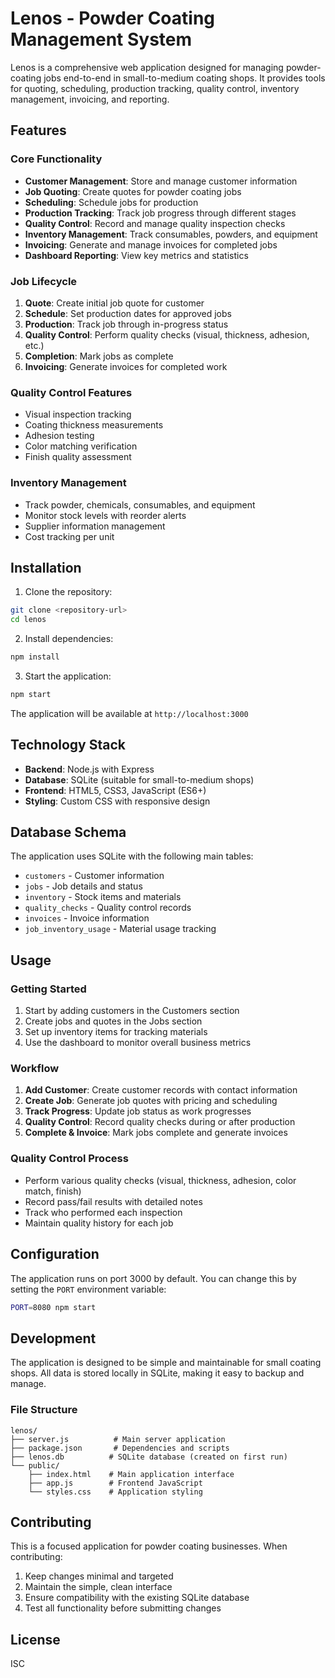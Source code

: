 # Lenos - Powder Coating Management System

Lenos is a comprehensive web application designed for managing powder-coating jobs end-to-end in small-to-medium coating shops. It provides tools for quoting, scheduling, production tracking, quality control, inventory management, invoicing, and reporting.

## Features

### Core Functionality
- **Customer Management**: Store and manage customer information
- **Job Quoting**: Create quotes for powder coating jobs
- **Scheduling**: Schedule jobs for production
- **Production Tracking**: Track job progress through different stages
- **Quality Control**: Record and manage quality inspection checks
- **Inventory Management**: Track consumables, powders, and equipment
- **Invoicing**: Generate and manage invoices for completed jobs
- **Dashboard Reporting**: View key metrics and statistics

### Job Lifecycle
1. **Quote**: Create initial job quote for customer
2. **Schedule**: Set production dates for approved jobs  
3. **Production**: Track job through in-progress status
4. **Quality Control**: Perform quality checks (visual, thickness, adhesion, etc.)
5. **Completion**: Mark jobs as complete
6. **Invoicing**: Generate invoices for completed work

### Quality Control Features
- Visual inspection tracking
- Coating thickness measurements
- Adhesion testing
- Color matching verification
- Finish quality assessment

### Inventory Management
- Track powder, chemicals, consumables, and equipment
- Monitor stock levels with reorder alerts
- Supplier information management
- Cost tracking per unit

## Installation

1. Clone the repository:
```bash
git clone <repository-url>
cd lenos
```

2. Install dependencies:
```bash
npm install
```

3. Start the application:
```bash
npm start
```

The application will be available at `http://localhost:3000`

## Technology Stack

- **Backend**: Node.js with Express
- **Database**: SQLite (suitable for small-to-medium shops)
- **Frontend**: HTML5, CSS3, JavaScript (ES6+)
- **Styling**: Custom CSS with responsive design

## Database Schema

The application uses SQLite with the following main tables:
- `customers` - Customer information
- `jobs` - Job details and status
- `inventory` - Stock items and materials
- `quality_checks` - Quality control records
- `invoices` - Invoice information
- `job_inventory_usage` - Material usage tracking

## Usage

### Getting Started
1. Start by adding customers in the Customers section
2. Create jobs and quotes in the Jobs section
3. Set up inventory items for tracking materials
4. Use the dashboard to monitor overall business metrics

### Workflow
1. **Add Customer**: Create customer records with contact information
2. **Create Job**: Generate job quotes with pricing and scheduling
3. **Track Progress**: Update job status as work progresses
4. **Quality Control**: Record quality checks during or after production
5. **Complete & Invoice**: Mark jobs complete and generate invoices

### Quality Control Process
- Perform various quality checks (visual, thickness, adhesion, color match, finish)
- Record pass/fail results with detailed notes
- Track who performed each inspection
- Maintain quality history for each job

## Configuration

The application runs on port 3000 by default. You can change this by setting the `PORT` environment variable:

```bash
PORT=8080 npm start
```

## Development

The application is designed to be simple and maintainable for small coating shops. All data is stored locally in SQLite, making it easy to backup and manage.

### File Structure
```
lenos/
├── server.js          # Main server application
├── package.json       # Dependencies and scripts
├── lenos.db          # SQLite database (created on first run)
└── public/
    ├── index.html    # Main application interface
    ├── app.js        # Frontend JavaScript
    └── styles.css    # Application styling
```

## Contributing

This is a focused application for powder coating businesses. When contributing:
1. Keep changes minimal and targeted
2. Maintain the simple, clean interface
3. Ensure compatibility with the existing SQLite database
4. Test all functionality before submitting changes

## License

ISC